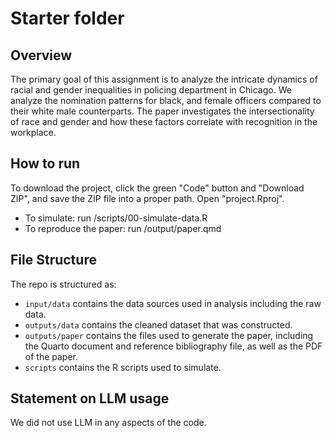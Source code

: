 # Starter folder

## Overview

The primary goal of this assignment is to analyze the intricate dynamics of racial and gender inequalities in policing department in Chicago. We analyze the nomination patterns for black, and female officers compared to their white male counterparts. The paper investigates the intersectionality of race and gender and how these factors correlate with recognition in the workplace.

## How to run
To download the project, click the green "Code" button and "Download ZIP", and save the ZIP file into a proper path.
Open "project.Rproj".
- To simulate: run /scripts/00-simulate-data.R
- To reproduce the paper: run /output/paper.qmd

## File Structure

The repo is structured as:

-   `input/data` contains the data sources used in analysis including the raw data.
-   `outputs/data` contains the cleaned dataset that was constructed.
-   `outputs/paper` contains the files used to generate the paper, including the Quarto document and reference bibliography file, as well as the PDF of the paper. 
-   `scripts` contains the R scripts used to simulate.

## Statement on LLM usage
We did not use LLM in any aspects of the code.